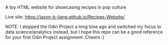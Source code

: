 A toy HTML website for showcasing recipes in pop culture

Live site: https://jason-b-jiang.github.io/Recipes-Website/

NOTE: I stopped the Odin Project a long time ago and switched my focus to data science/analytics instead, but I hope this repo can be a good reference for your first Odin Project assignment. Cheers :)
